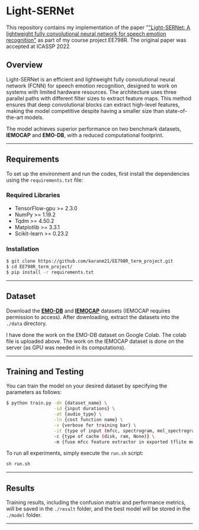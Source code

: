 # Light-SERNet

This repository contains my implementation of the paper "["Light-SERNet: A lightweight fully convolutional neural network for speech emotion recognition"](https://arxiv.org/abs/2110.03435) as part of my course project EE798R. The original paper was accepted at ICASSP 2022.

## Overview

Light-SERNet is an efficient and lightweight fully convolutional neural network (FCNN) for speech emotion recognition, designed to work on systems with limited hardware resources. The architecture uses three parallel paths with different filter sizes to extract feature maps. This method ensures that deep convolutional blocks can extract high-level features, making the model competitive despite having a smaller size than state-of-the-art models.

The model achieves superior performance on two benchmark datasets, **IEMOCAP** and **EMO-DB**, with a reduced computational footprint.

---

## Requirements

To set up the environment and run the codes, first install the dependencies using the `requirements.txt` file:

### Required Libraries

- TensorFlow-gpu >= 2.3.0
- NumPy >= 1.19.2
- Tqdm >= 4.50.2
- Matplotlib >= 3.3.1
- Scikit-learn >= 0.23.2

### Installation

```bash
$ git clone https://github.com/karanm21/EE798R_term_project.git
$ cd EE798R_term_project/
$ pip install -r requirements.txt
```

---

## Dataset

Download the **[EMO-DB](http://emodb.bilderbar.info/download/download.zip)** and **[IEMOCAP](https://sail.usc.edu/iemocap/iemocap_release.htm)** datasets (IEMOCAP requires permission to access). After downloading, extract the datasets into the `./data` directory.

I have done the work on the EMO-DB dataset on Google Colab. The colab file is uploaded above.
The work on the IEMOCAP dataset is done on the server (as GPU was needed in its computations).


---

## Training and Testing

You can train the model on your desired dataset by specifying the parameters as follows:

```bash
$ python train.py -dn {dataset_name} \
                  -id {input durations} \
                  -at {audio_type} \
                  -ln {cost function name} \
                  -v {verbose for training bar} \
                  -it {type of input (mfcc, spectrogram, mel_spectrogram)} \
                  -c {type of cache (disk, ram, None)} \
                  -m {fuse mfcc feature extractor in exported tflite model}
```


To run all experiments, simply execute the `run.sh` script:

```bash
sh run.sh
```

---


## Results

Training results, including the confusion matrix and performance metrics, will be saved in the `./result` folder, and the best model will be stored in the `./model` folder.

---
